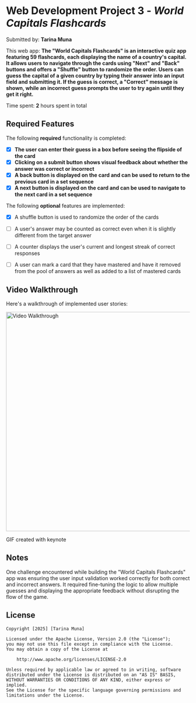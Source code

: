 # Web Development Project 3 - *World Capitals Flashcards*

Submitted by: **Tarina Muna**

This web app: **The "World Capitals Flashcards" is an interactive quiz app featuring 59 flashcards, each displaying the name of a country's capital. It allows users to navigate through the cards using "Next" and "Back" buttons and offers a "Shuffle" button to randomize the order. Users can guess the capital of a given country by typing their answer into an input field and submitting it. If the guess is correct, a "Correct" message is shown, while an incorrect guess prompts the user to try again until they get it right.**

Time spent: **2** hours spent in total

## Required Features

The following **required** functionality is completed:

- [X] **The user can enter their guess in a box before seeing the flipside of the card**
- [X] **Clicking on a submit button shows visual feedback about whether the answer was correct or incorrect**
- [X] **A back button is displayed on the card and can be used to return to the previous card in a set sequence**
- [X] **A next button is displayed on the card and can be used to navigate to the next card in a set sequence**

The following **optional** features are implemented:

- [X] A shuffle button is used to randomize the order of the cards
- [ ] A user's answer may be counted as correct even when it is slightly different from the target answer
- [ ] A counter displays the user's current and longest streak of correct responses
- [ ] A user can mark a card that they have mastered and have it removed from the pool of answers as well as added to a list of mastered cards


## Video Walkthrough

Here's a walkthrough of implemented user stories:

<img src="public/assets/FLASHCAR.gif" title="Video Walkthrough" width="600" alt="Video Walkthrough" />


GIF created with keynote
<!-- Recommended tools:
[Kap](https://getkap.co/) for macOS
[ScreenToGif](https://www.screentogif.com/) for Windows
[peek](https://github.com/phw/peek) for Linux. -->

## Notes

One challenge encountered while building the "World Capitals Flashcards" app was ensuring the user input validation worked correctly for both correct and incorrect answers. It required fine-tuning the logic to allow multiple guesses and displaying the appropriate feedback without disrupting the flow of the game.

## License

    Copyright [2025] [Tarina Muna]

    Licensed under the Apache License, Version 2.0 (the "License");
    you may not use this file except in compliance with the License.
    You may obtain a copy of the License at

        http://www.apache.org/licenses/LICENSE-2.0

    Unless required by applicable law or agreed to in writing, software
    distributed under the License is distributed on an "AS IS" BASIS,
    WITHOUT WARRANTIES OR CONDITIONS OF ANY KIND, either express or implied.
    See the License for the specific language governing permissions and
    limitations under the License.